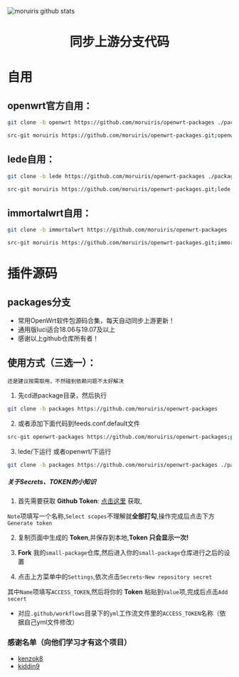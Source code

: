 ![moruiris github stats](https://github-readme-stats.vercel.app/api?username=moruiris&show_icons=true&theme=merko)
<div align="center">
<h1 align="center">同步上游分支代码</h1>
</div>

# 自用
## openwrt官方自用：
```bash
git clone -b openwrt https://github.com/moruiris/openwrt-packages ./package/moruiris
```
```bash
src-git moruiris https://github.com/moruiris/openwrt-packages.git;openwrt
```
## lede自用：
```bash
git clone -b lede https://github.com/moruiris/openwrt-packages ./package/moruiris
```
```bash
src-git moruiris https://github.com/moruiris/openwrt-packages.git;lede
```
## immortalwrt自用：
```bash
git clone -b immortalwrt https://github.com/moruiris/openwrt-packages ./package/moruiris
```
```bash
src-git moruiris https://github.com/moruiris/openwrt-packages.git;immortalwrt
```

# 插件源码
## packages分支
*  常用OpenWrt软件包源码合集，每天自动同步上游更新！
*  通用版luci适合18.06与19.07及以上
*  感谢以上github仓库所有者！
## 使用方式（三选一）：
`还是建议按需取用，不然碰到依赖问题不太好解决`
1. 先cd进package目录，然后执行
```bash
git clone -b packages https://github.com/moruiris/openwrt-packages
```
2. 或者添加下面代码到feeds.conf.default文件
```bash
src-git openwrt-packages https://github.com/moruiris/openwrt-packages;packages
```
3. lede/下运行 或者openwrt/下运行
```bash
git clone -b packages https://github.com/moruiris/openwrt-packages ./package/openwrt-packages
```




##### 关于Secrets、TOKEN的小知识

1. 首先需要获取 **Github Token**: [点击这里](https://github.com/settings/tokens/new) 获取,

 `Note`项填写一个名称,`Select scopes`不理解就**全部打勾**,操作完成后点击下方`Generate token`

2. 复制页面中生成的 **Token**,并保存到本地,**Token 只会显示一次!**

3. **Fork** 我的`small-package`仓库,然后进入你的`small-package`仓库进行之后的设置

4. 点击上方菜单中的`Settings`,依次点击`Secrets`-`New repository secret`

其中`Name`项填写`ACCESS_TOKEN`,然后将你的 **Token** 粘贴到`Value`项,完成后点击`Add secert`

* 对应`.github/workflows`目录下的`yml`工作流文件里的`ACCESS_TOKEN`名称（依据自己yml文件修改）



### 感谢名单（向他们学习才有这个项目）
- [kenzok8](https://github.com/kenzok8/small-package)
- [kiddin9](https://github.com/kiddin9/openwrt-packages)
